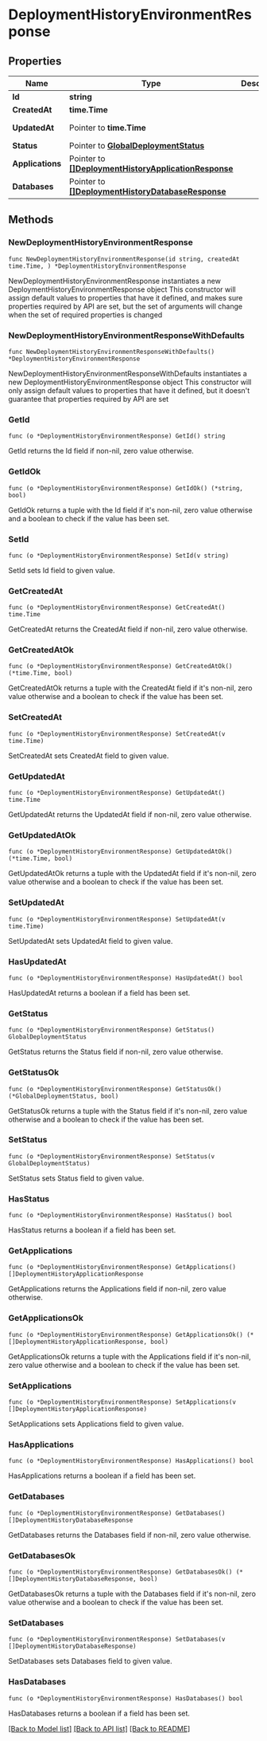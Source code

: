 # DeploymentHistoryEnvironmentResponse

## Properties

Name | Type | Description | Notes
------------ | ------------- | ------------- | -------------
**Id** | **string** |  | [readonly] 
**CreatedAt** | **time.Time** |  | [readonly] 
**UpdatedAt** | Pointer to **time.Time** |  | [optional] [readonly] 
**Status** | Pointer to [**GlobalDeploymentStatus**](GlobalDeploymentStatus.md) |  | [optional] 
**Applications** | Pointer to [**[]DeploymentHistoryApplicationResponse**](DeploymentHistoryApplicationResponse.md) |  | [optional] 
**Databases** | Pointer to [**[]DeploymentHistoryDatabaseResponse**](DeploymentHistoryDatabaseResponse.md) |  | [optional] 

## Methods

### NewDeploymentHistoryEnvironmentResponse

`func NewDeploymentHistoryEnvironmentResponse(id string, createdAt time.Time, ) *DeploymentHistoryEnvironmentResponse`

NewDeploymentHistoryEnvironmentResponse instantiates a new DeploymentHistoryEnvironmentResponse object
This constructor will assign default values to properties that have it defined,
and makes sure properties required by API are set, but the set of arguments
will change when the set of required properties is changed

### NewDeploymentHistoryEnvironmentResponseWithDefaults

`func NewDeploymentHistoryEnvironmentResponseWithDefaults() *DeploymentHistoryEnvironmentResponse`

NewDeploymentHistoryEnvironmentResponseWithDefaults instantiates a new DeploymentHistoryEnvironmentResponse object
This constructor will only assign default values to properties that have it defined,
but it doesn't guarantee that properties required by API are set

### GetId

`func (o *DeploymentHistoryEnvironmentResponse) GetId() string`

GetId returns the Id field if non-nil, zero value otherwise.

### GetIdOk

`func (o *DeploymentHistoryEnvironmentResponse) GetIdOk() (*string, bool)`

GetIdOk returns a tuple with the Id field if it's non-nil, zero value otherwise
and a boolean to check if the value has been set.

### SetId

`func (o *DeploymentHistoryEnvironmentResponse) SetId(v string)`

SetId sets Id field to given value.


### GetCreatedAt

`func (o *DeploymentHistoryEnvironmentResponse) GetCreatedAt() time.Time`

GetCreatedAt returns the CreatedAt field if non-nil, zero value otherwise.

### GetCreatedAtOk

`func (o *DeploymentHistoryEnvironmentResponse) GetCreatedAtOk() (*time.Time, bool)`

GetCreatedAtOk returns a tuple with the CreatedAt field if it's non-nil, zero value otherwise
and a boolean to check if the value has been set.

### SetCreatedAt

`func (o *DeploymentHistoryEnvironmentResponse) SetCreatedAt(v time.Time)`

SetCreatedAt sets CreatedAt field to given value.


### GetUpdatedAt

`func (o *DeploymentHistoryEnvironmentResponse) GetUpdatedAt() time.Time`

GetUpdatedAt returns the UpdatedAt field if non-nil, zero value otherwise.

### GetUpdatedAtOk

`func (o *DeploymentHistoryEnvironmentResponse) GetUpdatedAtOk() (*time.Time, bool)`

GetUpdatedAtOk returns a tuple with the UpdatedAt field if it's non-nil, zero value otherwise
and a boolean to check if the value has been set.

### SetUpdatedAt

`func (o *DeploymentHistoryEnvironmentResponse) SetUpdatedAt(v time.Time)`

SetUpdatedAt sets UpdatedAt field to given value.

### HasUpdatedAt

`func (o *DeploymentHistoryEnvironmentResponse) HasUpdatedAt() bool`

HasUpdatedAt returns a boolean if a field has been set.

### GetStatus

`func (o *DeploymentHistoryEnvironmentResponse) GetStatus() GlobalDeploymentStatus`

GetStatus returns the Status field if non-nil, zero value otherwise.

### GetStatusOk

`func (o *DeploymentHistoryEnvironmentResponse) GetStatusOk() (*GlobalDeploymentStatus, bool)`

GetStatusOk returns a tuple with the Status field if it's non-nil, zero value otherwise
and a boolean to check if the value has been set.

### SetStatus

`func (o *DeploymentHistoryEnvironmentResponse) SetStatus(v GlobalDeploymentStatus)`

SetStatus sets Status field to given value.

### HasStatus

`func (o *DeploymentHistoryEnvironmentResponse) HasStatus() bool`

HasStatus returns a boolean if a field has been set.

### GetApplications

`func (o *DeploymentHistoryEnvironmentResponse) GetApplications() []DeploymentHistoryApplicationResponse`

GetApplications returns the Applications field if non-nil, zero value otherwise.

### GetApplicationsOk

`func (o *DeploymentHistoryEnvironmentResponse) GetApplicationsOk() (*[]DeploymentHistoryApplicationResponse, bool)`

GetApplicationsOk returns a tuple with the Applications field if it's non-nil, zero value otherwise
and a boolean to check if the value has been set.

### SetApplications

`func (o *DeploymentHistoryEnvironmentResponse) SetApplications(v []DeploymentHistoryApplicationResponse)`

SetApplications sets Applications field to given value.

### HasApplications

`func (o *DeploymentHistoryEnvironmentResponse) HasApplications() bool`

HasApplications returns a boolean if a field has been set.

### GetDatabases

`func (o *DeploymentHistoryEnvironmentResponse) GetDatabases() []DeploymentHistoryDatabaseResponse`

GetDatabases returns the Databases field if non-nil, zero value otherwise.

### GetDatabasesOk

`func (o *DeploymentHistoryEnvironmentResponse) GetDatabasesOk() (*[]DeploymentHistoryDatabaseResponse, bool)`

GetDatabasesOk returns a tuple with the Databases field if it's non-nil, zero value otherwise
and a boolean to check if the value has been set.

### SetDatabases

`func (o *DeploymentHistoryEnvironmentResponse) SetDatabases(v []DeploymentHistoryDatabaseResponse)`

SetDatabases sets Databases field to given value.

### HasDatabases

`func (o *DeploymentHistoryEnvironmentResponse) HasDatabases() bool`

HasDatabases returns a boolean if a field has been set.


[[Back to Model list]](../README.md#documentation-for-models) [[Back to API list]](../README.md#documentation-for-api-endpoints) [[Back to README]](../README.md)


